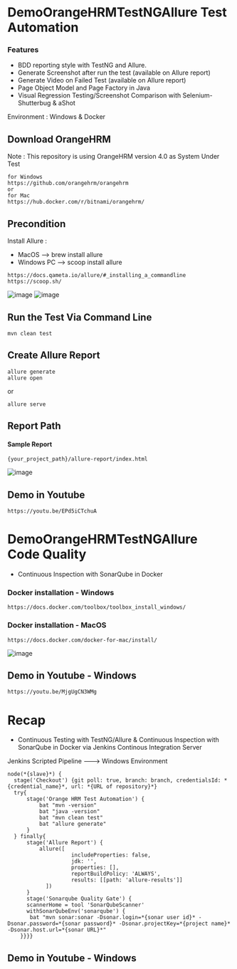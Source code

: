 # DemoOrangeHRMTestNGAllure Test Automation
### Features
- BDD reporting style with TestNG and Allure.
- Generate Screenshot after run the test (available on Allure report)
- Generate Video on Failed Test (available on Allure report)
- Page Object Model and Page Factory in Java
- Visual Regression Testing/Screenshot Comparison with Selenium-Shutterbug & aShot

Environment : Windows & Docker

## Download OrangeHRM
Note : This repository is using OrangeHRM version 4.0 as System Under Test
```
for Windows
https://github.com/orangehrm/orangehrm
or
for Mac
https://hub.docker.com/r/bitnami/orangehrm/
```


## Precondition
Install Allure :
- MacOS --> brew install allure
- Windows PC --> scoop install allure
```
https://docs.qameta.io/allure/#_installing_a_commandline
https://scoop.sh/
```
![image](https://user-images.githubusercontent.com/26521948/58747484-725e6980-849e-11e9-82d7-0a6e215298ac.png)
![image](https://user-images.githubusercontent.com/26521948/58747500-9326bf00-849e-11e9-8069-fcd5eb6901a7.png)

## Run the Test Via Command Line
```
mvn clean test
```

## Create Allure Report
```
allure generate
allure open
```
or
```
allure serve
```

## Report Path
#### Sample Report
```
{your_project_path}/allure-report/index.html
```
![image](https://user-images.githubusercontent.com/26521948/58747219-b9e2f680-849a-11e9-8ae1-e5a9d5b32c0b.png)

## Demo in Youtube
```
https://youtu.be/EPd5iCTchuA
```

# DemoOrangeHRMTestNGAllure Code Quality
- Continuous Inspection with SonarQube in Docker

### Docker installation - Windows
```
https://docs.docker.com/toolbox/toolbox_install_windows/
```

### Docker installation - MacOS
```
https://docs.docker.com/docker-for-mac/install/
```
![image](https://user-images.githubusercontent.com/26521948/58690464-276c2580-83bc-11e9-9c6a-a2729cd0fba7.png)

## Demo in Youtube - Windows
```
https://youtu.be/MjgUgCN3WMg
```

# Recap
- Continuous Testing with TestNG/Allure & Continuous Inspection with SonarQube in Docker via Jenkins Continous Integration Server

Jenkins Scripted Pipeline ---> Windows Environment
```
node(*{slave}*) {
  stage('Checkout') {git poll: true, branch: branch, credentialsId: *{credential_name}*, url: *{URL of repository}*}
  try{
      stage('Orange HRM Test Automation') {
          bat "mvn -version"
          bat "java -version"
          bat "mvn clean test"
          bat "allure generate"
      }
  } finally{
      stage('Allure Report') {
          allure([
                    includeProperties: false,
                    jdk: '',
                    properties: [],
                    reportBuildPolicy: 'ALWAYS',
                    results: [[path: 'allure-results']]
            ])
      }
      stage('Sonarqube Quality Gate') {
      scannerHome = tool 'SonarQubeScanner'
      withSonarQubeEnv('sonarqube') {
       bat "mvn sonar:sonar -Dsonar.login=*{sonar user id}* -Dsonar.password=*{sonar password}* -Dsonar.projectKey=*{project name}* -Dsonar.host.url=*{sonar URL}*"
    }}}}
```

## Demo in Youtube - Windows
```

```
